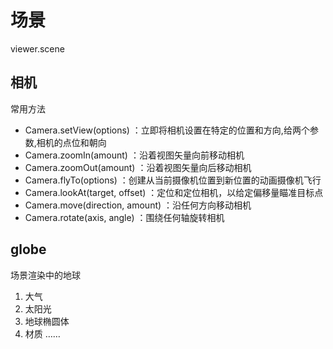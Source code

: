 # 场景

viewer.scene

## 相机

常用方法

- Camera.setView(options) ：立即将相机设置在特定的位置和方向,给两个参数,相机的点位和朝向
- Camera.zoomIn(amount) ：沿着视图矢量向前移动相机
- Camera.zoomOut(amount) ：沿着视图矢量向后移动相机
- Camera.flyTo(options) ：创建从当前摄像机位置到新位置的动画摄像机飞行
- Camera.lookAt(target, offset) ：定位和定位相机，以给定偏移量瞄准目标点
- Camera.move(direction, amount) ：沿任何方向移动相机
- Camera.rotate(axis, angle) ：围绕任何轴旋转相机

## globe

场景渲染中的地球

1. 大气
2. 太阳光
3. 地球椭圆体
4. 材质
   ……
